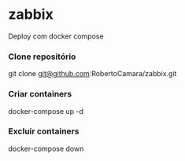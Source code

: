 # zabbix

Deploy com docker compose

### Clone repositório
git clone git@github.com:RobertoCamara/zabbix.git

### Criar containers
docker-compose up -d

### Excluir containers
docker-compose down
